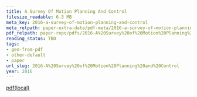 ```yaml
---
title: A Survey Of Motion Planning And Control
filesize_readable: 6.3 MB
meta_key: 2016-a-survey-of-motion-planning-and-control
meta_relpath: paper-extra-data/pdf-meta/2016-a-survey-of-motion-planning-and-control.yaml
pdf_relpath: paper-repo/pdfs/2016-A%20Survey%20of%20Motion%20Planning%20and%20Control.pdf
reading_status: TBD
tags:
- gen-from-pdf
- other-default
- paper
url_slug: 2016-A%20Survey%20of%20Motion%20Planning%20and%20Control
year: 2016
---
```


[pdf(local)](../../paper-repo/pdfs/2016-A%20Survey%20of%20Motion%20Planning%20and%20Control.pdf)
